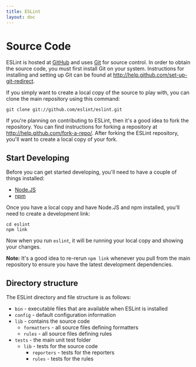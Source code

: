 ```yaml
---
title: ESLint
layout: doc
---
```

# Source Code

ESLint is hosted at [GitHub](http://www.github.com) and uses [Git](http://git-scm.com/) for source control. In order to obtain the source code, you must first install Git on your system. Instructions for installing and setting up Git can be found at http://help.github.com/set-up-git-redirect.

If you simply want to create a local copy of the source to play with, you can clone the main repository using this command:

    git clone git://github.com/eslint/eslint.git

If you're planning on contributing to ESLint, then it's a good idea to fork the repository. You can find instructions for forking a repository at http://help.github.com/fork-a-repo/. After forking the ESLint repository, you'll want to create a local copy of your fork.

## Start Developing

Before you can get started developing, you'll need to have a couple of things installed:

* [Node.JS](http://nodejs.org)
* [npm](http://npmjs.org)

Once you have a local copy and have Node.JS and npm installed, you'll need to create a development link:

    cd eslint
    npm link

Now when you run `eslint`, it will be running your local copy and showing your changes.

**Note:** It's a good idea to re-rerun `npm link` whenever you pull from the main repository to ensure you have the latest development dependencies.

## Directory structure

The ESLint directory and file structure is as follows:

* `bin` - executable files that are available when ESLint is installed
* `config` - default configuration information
* `lib` - contains the source code
    * `formatters` - all source files defining formatters
    * `rules` - all source files defining rules
* `tests` - the main unit test folder
    * `lib` - tests for the source code
        * `reporters` - tests for the reporters
        * `rules` - tests for the rules
